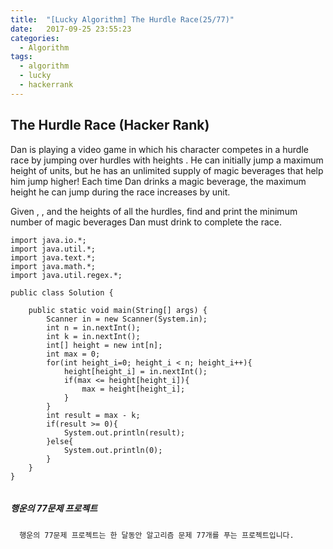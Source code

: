 ```yaml
---
title:  "[Lucky Algorithm] The Hurdle Race(25/77)"
date:   2017-09-25 23:55:23
categories:
  - Algorithm
tags:
  - algorithm
  - lucky
  - hackerrank
---
```

## The Hurdle Race (Hacker Rank)
Dan is playing a video game in which his character competes in a hurdle race by jumping over  hurdles with heights . He can initially jump a maximum height of  units, but he has an unlimited supply of magic beverages that help him jump higher! Each time Dan drinks a magic beverage, the maximum height he can jump during the race increases by  unit.

Given , , and the heights of all the hurdles, find and print the minimum number of magic beverages Dan must drink to complete the race.

```
import java.io.*;
import java.util.*;
import java.text.*;
import java.math.*;
import java.util.regex.*;

public class Solution {

    public static void main(String[] args) {
        Scanner in = new Scanner(System.in);
        int n = in.nextInt();
        int k = in.nextInt();
        int[] height = new int[n];
        int max = 0;
        for(int height_i=0; height_i < n; height_i++){
            height[height_i] = in.nextInt();
            if(max <= height[height_i]){
                max = height[height_i];
            }
        }
        int result = max - k;
        if(result >= 0){
            System.out.println(result);
        }else{
            System.out.println(0);
        }
    }
}


```

##### 행운의 77문제 프로젝트
```
  행운의 77문제 프로젝트는 한 달동안 알고리즘 문제 77개를 푸는 프로젝트입니다.
```
